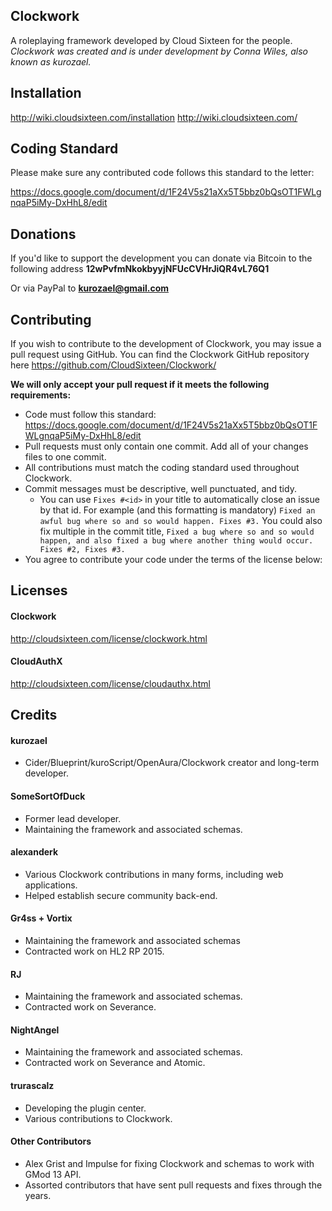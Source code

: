 Clockwork
---------
A roleplaying framework developed by Cloud Sixteen for the people.  
*Clockwork was created and is under development by Conna Wiles, also known as kurozael.*

Installation
------------
http://wiki.cloudsixteen.com/installation
http://wiki.cloudsixteen.com/

Coding Standard
------------
Please make sure any contributed code follows this standard to the letter:

https://docs.google.com/document/d/1F24V5s21aXx5T5bbz0bQsOT1FWLgnqaP5iMy-DxHhL8/edit

Donations
------------
If you'd like to support the development you can donate via Bitcoin to the following address
**12wPvfmNkokbyyjNFUcCVHrJiQR4vL76Q1**

Or via PayPal to **kurozael@gmail.com**

Contributing
------------
If you wish to contribute to the development of Clockwork, you may issue a pull request using GitHub. You can find the Clockwork GitHub repository here https://github.com/CloudSixteen/Clockwork/
  
**We will only accept your pull request if it meets the following requirements:**
  
* Code must follow this standard: https://docs.google.com/document/d/1F24V5s21aXx5T5bbz0bQsOT1FWLgnqaP5iMy-DxHhL8/edit
* Pull requests must only contain one commit. Add all of your changes files to one commit.
* All contributions must match the coding standard used throughout Clockwork.
* Commit messages must be descriptive, well punctuated, and tidy.
  * You can use `Fixes #<id>` in your title to automatically close an issue by that id. For example (and this formatting is mandatory) `Fixed an awful bug where so and so would happen. Fixes #3.` You could also fix multiple in the commit title, `Fixed a bug where so and so would happen, and also fixed a bug where another thing would occur. Fixes #2, Fixes #3.`
* You agree to contribute your code under the terms of the license below:

Licenses
-------

#### Clockwork
http://cloudsixteen.com/license/clockwork.html

#### CloudAuthX
http://cloudsixteen.com/license/cloudauthx.html

Credits
-------

#### kurozael
* Cider/Blueprint/kuroScript/OpenAura/Clockwork creator and long-term developer.

#### SomeSortOfDuck
* Former lead developer.
* Maintaining the framework and associated schemas.

#### alexanderk
* Various Clockwork contributions in many forms, including web applications.
* Helped establish secure community back-end.

#### Gr4ss + Vortix
* Maintaining the framework and associated schemas
* Contracted work on HL2 RP 2015.

#### RJ
* Maintaining the framework and associated schemas.
* Contracted work on Severance.

#### NightAngel
* Maintaining the framework and associated schemas.
* Contracted work on Severance and Atomic.

#### trurascalz
* Developing the plugin center.
* Various contributions to Clockwork.

#### Other Contributors
* Alex Grist and Impulse for fixing Clockwork and schemas to work with GMod 13 API.
* Assorted contributors that have sent pull requests and fixes through the years.